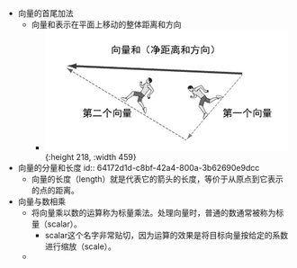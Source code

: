 - 向量的首尾加法
	- 向量和表示在平面上移动的整体距离和方向
		- ![image.png](../assets/image_1679240476970_0.png){:height 218, :width 459}
- 向量的分量和长度
  id:: 64172d1d-c8bf-42a4-800a-3b62690e9dcc
	- 向量的长度（length）就是代表它的箭头的长度，等价于从原点到它表示的点的距离。
- 向量与数相乘
	- 将向量乘以数的运算称为标量乘法。处理向量时，普通的数通常被称为标量（scalar）。
		- scalar这个名字非常贴切，因为运算的效果是将目标向量按给定的系数进行缩放（scale）。
	-